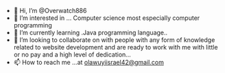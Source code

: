 - 👋 Hi, I’m @Overwatch886
- 👀 I’m interested in ... Computer science most especially computer programming 
- 🌱 I’m currently learning .Java programming language..
- 💞️ I’m looking to collaborate on with people with any form of knowledge related to website development and are ready to work with me with little or no pay and a high level of dedication...
- 📫 How to reach me ...at olawuyiisrael42@gmail.com

<!---
Overwatch886/Overwatch886 is a ✨ special ✨ repository because its `README.md` (this file) appears on your GitHub profile.
You can click the Preview link to take a look at your changes.
--->
